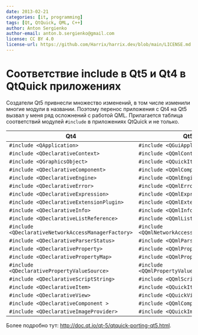 ```yaml
---
date: 2013-02-21
categories: [it, programming]
tags: [Qt, QtQuick, QML, C++]
author: Anton Sergienko
author-email: anton.b.sergienko@gmail.com
license: CC BY 4.0
license-url: https://github.com/Harrix/harrix.dev/blob/main/LICENSE.md
---
```


# Соответствие include в Qt5 и Qt4 в QtQuick приложениях

Создатели Qt5 привнесли множество изменений, в том числе изменили многие модули в названии. Поэтому перенос приложения с Qt4 на Qt5 вызвал у меня ряд осложнений с работой QML. Прилагается таблица соответствий модулей `#include` в приложениях QtQuick и не только.

| Qt4                                                  | Qt5                                          |
| ---------------------------------------------------- | -------------------------------------------- |
| `#include <QApplication>`                            | `#include <QGuiApplication>`                 |
| `#include <QDeclarativeContext>`                     | `#include <QQmlContext>`                     |
| `#include <QGraphicsObject>`                         | `#include <QQuickItem>`                      |
| `#include <QDeclarativeComponent>`                   | `#include <QQmlComponent>`                   |
| `#include <QDeclarativeEngine>`                      | `#include <QQmlEngine>`                      |
| `#include <QDeclarativeError>`                       | `#include <QQmlError>`                       |
| `#include <QDeclarativeExpression>`                  | `#include <QQmlExpression>`                  |
| `#include <QDeclarativeExtensionPlugin>`             | `#include <QQmlExtensionPlugin>`             |
| `#include <QDeclarativeInfo>`                        | `#include <QQmlInfo>`                        |
| `#include <QDeclarativeListReference>`               | `#include <QQmlListReference>`               |
| `#include <QDeclarativeNetworkAccessManagerFactory>` | `#include <QQmlNetworkAccessManagerFactory>` |
| `#include <QDeclarativeParserStatus>`                | `#include <QQmlParserStatus>`                |
| `#include <QDeclarativeProperty>`                    | `#include <QQmlProperty>`                    |
| `#include <QDeclarativePropertyMap>`                 | `#include <QQmlPropertyMap>`                 |
| `#include <QDeclarativePropertyValueSource>`         | `#include <QQmlPropertyValueSource>`         |
| `#include <QDeclarativeScriptString>`                | `#include <QQmlScriptString>`                |
| `#include <QDeclarativeItem>`                        | `#include <QQuickItem>`                      |
| `#include <QDeclarativeView>`                        | `#include <QQuickView>`                      |
| `#include <QDeclarativeComponent >`                  | `#include <QQmlComponent>`                   |
| `#include <QDeclarativeImageProvider>`               | `#include <QQuickImageProvide>`              |

Более подробно тут: <http://doc.qt.io/qt-5/qtquick-porting-qt5.html>.
